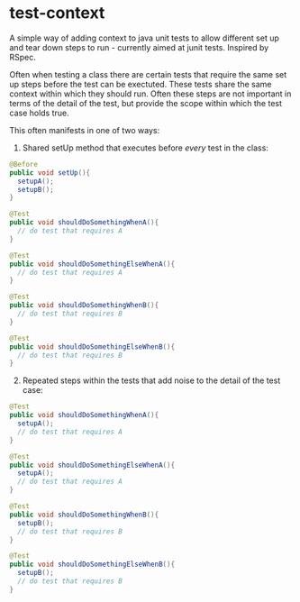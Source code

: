 test-context
============

A simple way of adding context to java unit tests to allow different set up and tear down steps to run - currently aimed at junit tests.  Inspired by RSpec.

Often when testing a class there are certain tests that require the same set up steps before the test can be exectuted.  These tests share the same context within which they should run.  Often these steps are not important in terms of the detail of the test, but provide the scope within which the test case holds true.

This often manifests in one of two ways:

1. Shared setUp method that executes before *every* test in the class:

  ```java
  @Before
  public void setUp(){
    setupA();
    setupB();
  }
  
  @Test
  public void shouldDoSomethingWhenA(){
    // do test that requires A
  }
  
  @Test
  public void shouldDoSomethingElseWhenA(){
    // do test that requires A
  }
  
  @Test
  public void shouldDoSomethingWhenB(){
    // do test that requires B
  }
  
  @Test
  public void shouldDoSomethingElseWhenB(){
    // do test that requires B
  }
  ```

2. Repeated steps within the tests that add noise to the detail of the test case:
  
  ```java
  @Test
  public void shouldDoSomethingWhenA(){
    setupA();
    // do test that requires A
  }
  
  @Test
  public void shouldDoSomethingElseWhenA(){
    setupA();
    // do test that requires A
  }
  
  @Test
  public void shouldDoSomethingWhenB(){
    setupB();
    // do test that requires B
  }

  @Test
  public void shouldDoSomethingElseWhenB(){
    setupB();
    // do test that requires B
  }
  ```
